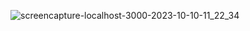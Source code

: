 
![screencapture-localhost-3000-2023-10-10-11_22_34](https://github.com/Krupat2003/MachineLearning-Website/assets/138984890/f02b1ead-dcd7-4ddb-ac47-35a1f271b1e7)
